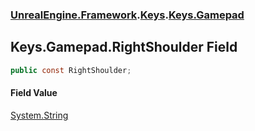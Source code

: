 ### [UnrealEngine.Framework](./UnrealEngine-Framework.md 'UnrealEngine.Framework').[Keys](./Keys.md 'UnrealEngine.Framework.Keys').[Keys.Gamepad](./Keys-Gamepad.md 'UnrealEngine.Framework.Keys.Gamepad')
## Keys.Gamepad.RightShoulder Field
  
```csharp
public const RightShoulder;
```
#### Field Value
[System.String](https://docs.microsoft.com/en-us/dotnet/api/System.String 'System.String')  
